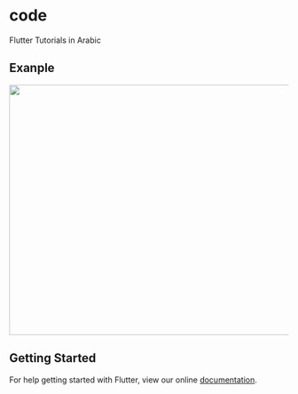 # code

Flutter Tutorials in Arabic
## Exanple
[<img src="https://cdn.dribbble.com/users/128918/screenshots/3911197/noam-dribbble-v8.gif" width="600" height="450">](https://dribbble.com/shots/3911197-DesignBetter-co-app-concept-in-InVision-Studio)


## Getting Started

For help getting started with Flutter, view our online
[documentation](https://flutter.io/).
